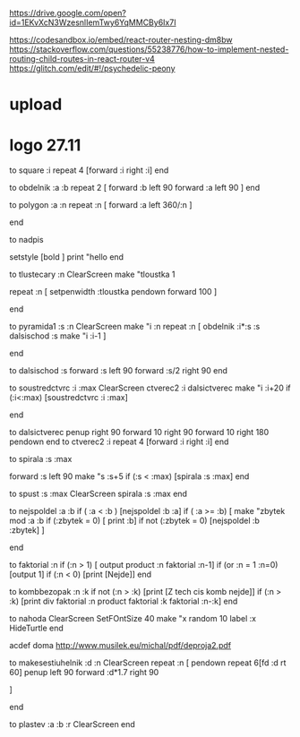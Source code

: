https://drive.google.com/open?id=1EKvXcN3WzesnlIemTwy6YqMMCBy6Ix7I  



https://codesandbox.io/embed/react-router-nesting-dm8bw  
https://stackoverflow.com/questions/55238776/how-to-implement-nested-routing-child-routes-in-react-router-v4  
https://glitch.com/edit/#!/psychedelic-peony  


# upload
# logo 27.11 
to square :i
repeat 4 [forward :i right :i]
end


to obdelnik :a :b
  repeat 2 [
    forward :b
    left 90
    forward :a
    left 90
  ]
end

to polygon :a :n
 repeat :n [
    forward :a
    left 360/:n
]

end

to nadpis

setstyle [bold ] print "hello
end


to tlustecary :n
  ClearScreen
  make "tloustka 1

repeat :n [
    setpenwidth :tloustka
    pendown
    forward 100
]

end


to pyramida1 :s :n
  ClearScreen
   make "i :n
    repeat :n [
    obdelnik :i*:s :s
    dalsischod :s
     make "i :i-1
    ]

end

to dalsischod :s
 forward :s 
  left 90
  forward :s/2
  right 90
end


to soustredctvrc :i :max
    ClearScreen
    ctverec2 :i
    dalsictverec
    make "i :i+20
    if (:i<:max) [soustredctvrc :i :max]
    
end

to dalsictverec
  penup
  right 90
  forward 10
  right 90
  forward 10
  right 180
  pendown
end
to ctverec2 :i
  repeat 4 [forward :i right :i]
end


to spirala :s :max

  forward :s
left 90
make "s :s+5
if (:s < :max) [spirala :s :max]
end


to spust :s :max
 ClearScreen
  spirala :s :max
end


to nejspoldel :a :b
    if ( :a < :b ) [nejspoldel :b :a]
    if ( :a >= :b) [
      make "zbytek mod :a :b
      if (:zbytek =  0) [ print :b]
      if not (:zbytek = 0) [nejspoldel :b :zbytek]
    ]

end



to faktorial :n
    if (:n > 1) [ output product :n faktorial :n-1]
    if (or :n = 1 :n=0) [output 1]
    if (:n < 0) [print [Nejde]] 
end



to kombbezopak :n :k
  if not (:n > :k) [print [Z tech cis komb nejde]] 
  if (:n > :k) [print div faktorial :n product faktorial :k faktorial :n-:k]
end

to nahoda
 ClearScreen
SetFOntSize 40
make "x random 10
label :x
HideTurtle
end

acdef doma
http://www.musilek.eu/michal/pdf/deproja2.pdf

to makesestiuhelnik :d :n
    ClearScreen
  repeat :n [
        pendown
       repeat 6[fd :d rt 60]
        penup
        left 90
        forward :d*1.7
        right 90
        
  ]
   
end

to plastev :a :b :r
  ClearScreen
end
